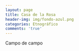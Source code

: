 ```yaml
---
layout: page
title: Casa de la Rosa
header-img: img/fondo-azul.png
categories: Etnográfico
comments: 'true'
---
```



Campo de campo

<div class="photos">
</div>
